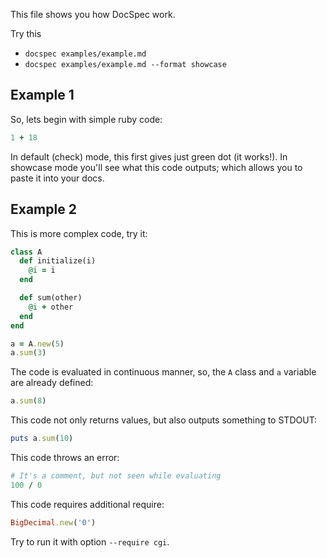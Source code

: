 This file shows you how DocSpec work.

Try this
* `docspec examples/example.md`
* `docspec examples/example.md --format showcase`

## Example 1

So, lets begin with simple ruby code:

```ruby
1 + 18
```

In default (check) mode, this first gives just green dot (it works!).
In showcase mode you'll see what this code outputs; which allows you to
paste it into your docs.

## Example 2

This is more complex code, try it:

```ruby
class A
  def initialize(i)
    @i = i
  end

  def sum(other)
    @i + other
  end
end

a = A.new(5)
a.sum(3)
```

The code is evaluated in continuous manner, so, the `A` class and `a`
variable are already defined:

```ruby
a.sum(8)
```

This code not only returns values, but also outputs something to STDOUT:

```ruby
puts a.sum(10)
```

This code throws an error:

```ruby
# It's a comment, but not seen while evaluating
100 / 0
```

This code requires additional require:

```ruby
BigDecimal.new('0')
```

Try to run it with option `--require cgi`.

